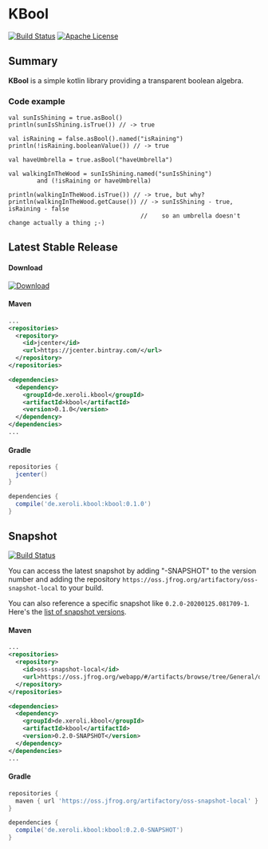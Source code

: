 # KBool

[![Build Status](https://travis-ci.org/xeroli/kbool.svg?branch=master)](https://travis-ci.org/xeroli/kbool) [![Apache License](https://img.shields.io/badge/license-Apache%20License%202.0-blue.svg)](http://www.apache.org/licenses/LICENSE-2.0)
## Summary

**KBool** is a simple kotlin library providing a transparent boolean algebra.

### Code example
```
val sunIsShining = true.asBool()
println(sunIsShining.isTrue()) // -> true

val isRaining = false.asBool().named("isRaining")
println(!isRaining.booleanValue()) // -> true

val haveUmbrella = true.asBool("haveUmbrella")

val walkingInTheWood = sunIsShining.named("sunIsShining") 
        and (!isRaining or haveUmbrella)

println(walkingInTheWood.isTrue()) // -> true, but why?
println(walkingInTheWood.getCause()) // -> sunIsShining - true, isRaining - false
                                     //    so an umbrella doesn't change actually a thing ;-)
```

## Latest Stable Release

#### Download

[ ![Download](https://api.bintray.com/packages/xeroli/maven/kbool/images/download.svg) ](https://bintray.com/xeroli/maven/kbool/_latestVersion)

#### Maven
```xml
...
<repositories>
  <repository>
    <id>jcenter</id>
    <url>https://jcenter.bintray.com/</url>
  </repository>
</repositories>

<dependencies>
  <dependency>
    <groupId>de.xeroli.kbool</groupId>
    <artifactId>kbool</artifactId>
    <version>0.1.0</version>
  </dependency>
</dependencies>
...
```

#### Gradle
```groovy
repositories {
  jcenter()
}

dependencies {
  compile('de.xeroli.kbool:kbool:0.1.0')
}
```

## Snapshot

[![Build Status](https://travis-ci.com/xeroli/kbool.svg?branch=snapshot)](https://travis-ci.com/xeroli/kbool)

You can access the latest snapshot by adding "-SNAPSHOT" to the version number and
adding the repository `https://oss.jfrog.org/artifactory/oss-snapshot-local`
to your build.

You can also reference a specific snapshot like `0.2.0-20200125.081709-1`. 
Here's the [list of snapshot versions](https://oss.jfrog.org/webapp/#/artifacts/browse/tree/General/oss-snapshot-local/de/xeroli/kbool/kbool).

#### Maven
```xml
...
<repositories>
  <repository>
    <id>oss-snapshot-local</id>
    <url>https://oss.jfrog.org/webapp/#/artifacts/browse/tree/General/oss-snapshot-local/de/xeroli/kbool/kbool</url>
  </repository>
</repositories>

<dependencies>
  <dependency>
    <groupId>de.xeroli.kbool</groupId>
    <artifactId>kbool</artifactId>
    <version>0.2.0-SNAPSHOT</version>
  </dependency>
</dependencies>
...
```

#### Gradle
```groovy
repositories {
  maven { url 'https://oss.jfrog.org/artifactory/oss-snapshot-local' }
}

dependencies {
  compile('de.xeroli.kbool:kbool:0.2.0-SNAPSHOT')
}
```




